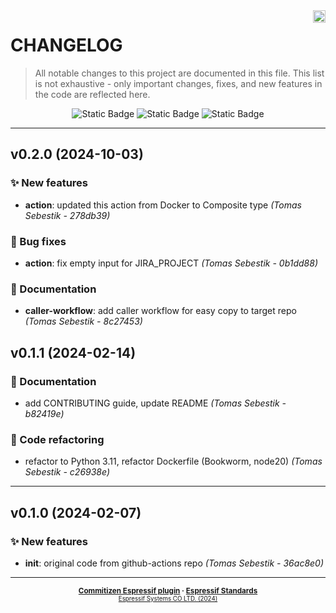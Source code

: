 <a href="https://www.espressif.com">
    <img src="czespressif/templates/espressif-logo.svg" align="right" height="20" />
</a>

# CHANGELOG

> All notable changes to this project are documented in this file.
> This list is not exhaustive - only important changes, fixes, and new features in the code are reflected here.

<div align="center">
    <img alt="Static Badge" src="https://img.shields.io/badge/Keep%20a%20Changelog-v1.1.0-salmon?logo=keepachangelog&logoColor=black&labelColor=white&link=https%3A%2F%2Fkeepachangelog.com%2Fen%2F1.1.0%2F">
    <img alt="Static Badge" src="https://img.shields.io/badge/Conventional%20Commits-v1.0.0-pink?logo=conventionalcommits&logoColor=black&labelColor=white&link=https%3A%2F%2Fwww.conventionalcommits.org%2Fen%2Fv1.0.0%2F">
    <img alt="Static Badge" src="https://img.shields.io/badge/Semantic%20Versioning-v2.0.0-grey?logo=semanticrelease&logoColor=black&labelColor=white&link=https%3A%2F%2Fsemver.org%2Fspec%2Fv2.0.0.html">
</div>
<hr>

## v0.2.0 (2024-10-03)

### ✨ New features

- **action**: updated this action from Docker to Composite type *(Tomas Sebestik - 278db39)*

### 🐛 Bug fixes

- **action**: fix empty input for JIRA_PROJECT *(Tomas Sebestik - 0b1dd88)*

### 📖 Documentation

- **caller-workflow**: add caller workflow for easy copy to target repo *(Tomas Sebestik - 8c27453)*

## v0.1.1 (2024-02-14)

### 📖 Documentation

- add CONTRIBUTING guide, update README *(Tomas Sebestik - b82419e)*

### 🔧 Code refactoring

- refactor to Python 3.11, refactor Dockerfile (Bookworm, node20) *(Tomas Sebestik - c26938e)*

---

## v0.1.0 (2024-02-07)

### ✨ New features

- **init**: original code from github-actions repo *(Tomas Sebestik - 36ac8e0)*

---

<div align="center">
    <small>
        <b>
            <a href="https://www.github.com/espressif/cz-plugin-espressif">Commitizen Espressif plugin</a>
            ·
            <a href="https://www.github.com/espressif/standards">Espressif Standards</a>
        </b>
    <br>
        <sup><a href="https://www.espressif.com">Espressif Systems CO LTD. (2024)</a><sup>
    </small>
</div>
